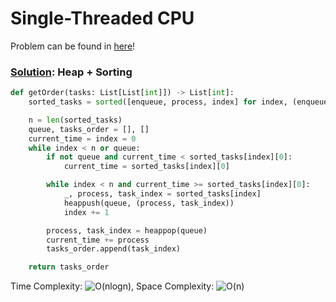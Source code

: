 # Single-Threaded CPU

Problem can be found in [here](https://leetcode.com/problems/single-threaded-cpu/)!

### [Solution](/Heap/1834-SingleThreadedCPU/solution.py): Heap + Sorting

```python
def getOrder(tasks: List[List[int]]) -> List[int]:
    sorted_tasks = sorted([enqueue, process, index] for index, (enqueue, process) in enumerate(tasks))

    n = len(sorted_tasks)
    queue, tasks_order = [], []
    current_time = index = 0
    while index < n or queue:
        if not queue and current_time < sorted_tasks[index][0]:
            current_time = sorted_tasks[index][0]

        while index < n and current_time >= sorted_tasks[index][0]:
            _, process, task_index = sorted_tasks[index]
            heappush(queue, (process, task_index))
            index += 1

        process, task_index = heappop(queue)
        current_time += process
        tasks_order.append(task_index)

    return tasks_order
```

Time Complexity: ![O(nlogn)](<https://latex.codecogs.com/svg.image?\inline&space;O(nlogn)>), Space Complexity: ![O(n)](<https://latex.codecogs.com/svg.image?\inline&space;O(n)>)
